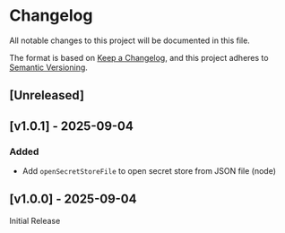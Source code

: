 <!-- markdownlint-disable -->
# Changelog
All notable changes to this project will be documented in this file.

The format is based on [Keep a Changelog](https://keepachangelog.com/en/1.0.0/),
and this project adheres to [Semantic Versioning](https://semver.org/spec/v2.0.0.html).

## [Unreleased]

## [v1.0.1] - 2025-09-04

### Added
- Add `openSecretStoreFile` to open secret store from JSON file (node)

## [v1.0.0] - 2025-09-04

Initial Release
